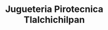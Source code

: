 ---
title: "Jugueteria Pirotecnica Tlalchichilpan"
url: /almoloya-de-juarez/jugueteria-pirotecnica-tlalchichilpan/
shop: suministros médicos
---